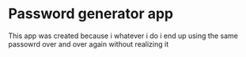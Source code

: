# Password generator app

This app was created because i whatever i do i end up using the same passowrd over and over again without realizing it
